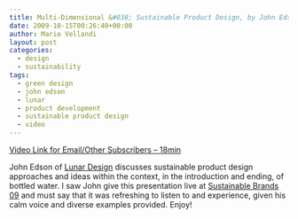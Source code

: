 ```yaml
---
title: Multi-Dimensional &#038; Sustainable Product Design, by John Edson
date: 2009-10-15T00:26:40+00:00
author: Mario Vellandi
layout: post
categories:
  - design
  - sustainability
tags:
  - green design
  - john edson
  - lunar
  - product development
  - sustainable product design
  - video
---
```

[Video Link for Email/Other Subscribers &#8211; 18min](http://vimeo.com/6469630)

John Edson of [Lunar Design](http://lunar.com) discusses sustainable product design approaches and ideas within the context, in the introduction and ending, of bottled water. I saw John give this presentation live at [Sustainable Brands 09](http://sustainablebrands09.com) and must say that it was refreshing to listen to and experience, given his calm voice and diverse examples provided. Enjoy!
